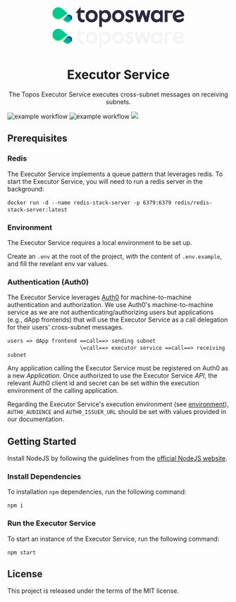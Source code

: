 <div id="top"></div>
<!-- PROJECT LOGO -->
<br />
<div align="center">

  <img src="./.github/assets/logo.png#gh-light-mode-only" alt="Logo" width="300">
  <img src="./.github/assets/logo_dark.png#gh-dark-mode-only" alt="Logo" width="300">

  <h1>Executor Service</h1>

  <p>
    The Topos Executor Service executes cross-subnet messages on receiving subnets.
  </p>
</div>

![example workflow](https://github.com/topos-protocol/executor-service/actions/workflows/docker_build_push.yml/badge.svg)
![example workflow](https://github.com/topos-protocol/executor-service/actions/workflows/test.yml/badge.svg)
[![](https://dcbadge.vercel.app/api/server/7HZ8F8ykBT?style=flat)](https://discord.gg/7HZ8F8ykBT)

## Prerequisites

### Redis

The Executor Service implements a queue pattern that leverages redis. To start the Executor Service, you will need to run a redis server in the background:

```
docker run -d --name redis-stack-server -p 6379:6379 redis/redis-stack-server:latest
```

### Environment

The Executor Service requires a local environment to be set up.

Create an `.env` at the root of the project, with the content of `.env.example`, and fill the revelant env var values.

### Authentication (Auth0)

The Executor Service leverages [Auth0](https://auth0.com/) for machine-to-machine authentication and authorization. We use Auth0's machine-to-machine service as we are not authenticating/authorizing users but applications (e.g., dApp frontends) that will use the Executor Service as a call delegation for their users' cross-subnet messages.

```
users => dApp frontend ==call==> sending subnet
                       \=call==> executor service ==call==> receiving subnet
```

Any application calling the Executor Service must be registered on Auth0 as a new _Application_. Once authorized to use the Executor Service _API_, the relevant Auth0 client id and secret can be set within the execution environment of the calling application.

Regarding the Executor Service's execution environment (see [environment](#environment)), `AUTH0_AUDIENCE` and `AUTH0_ISSUER_URL` should be set with values provided in our documentation.

## Getting Started

Install NodeJS by following the guidelines from the [official NodeJS website](https://nodejs.dev/en/).

### Install Dependencies

To installation `npm` dependencies, run the following command:

```
npm i
```

### Run the Executor Service

To start an instance of the Executor Service, run the following command:

```
npm start
```

## License

This project is released under the terms of the MIT license.
